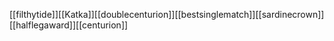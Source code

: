[[filthytide]][[Katka]][[doublecenturion]][[bestsinglematch]][[sardinecrown]][[halflegaward]][[centurion]]